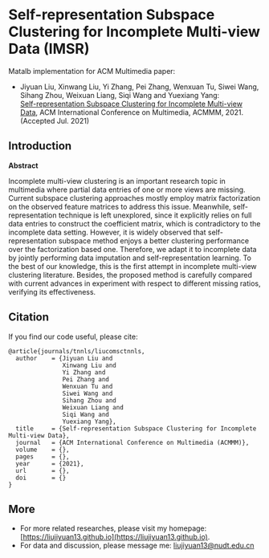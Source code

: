 # Self-representation Subspace Clustering for Incomplete Multi-view Data (IMSR)

Matalb implementation for ACM Multimedia paper:
- Jiyuan Liu, Xinwang Liu, Yi Zhang, Pei Zhang, Wenxuan Tu, Siwei Wang, Sihang Zhou, Weixuan Liang, Siqi Wang and Yuexiang Yang:  
[Self-representation Subspace Clustering for Incomplete Multi-view Data](https://liujiyuan13.github.io/pubs/IMSR.pdf), ACM International Conference on Multimedia, ACMMM, 2021. (Accepted Jul. 2021)

## Introduction
**Abstract**

Incomplete multi-view clustering is an important research topic in multimedia where partial data entries of one or more views are missing. Current subspace clustering approaches mostly employ matrix factorization on the observed feature matrices to address this issue. Meanwhile, self-representation technique is left unexplored, since it explicitly relies on full data entries to construct the coefficient matrix, which is contradictory to the incomplete data setting. However, it is widely observed that self-representation subspace method enjoys a better clustering performance over the factorization based one. Therefore, we adapt it to incomplete data by jointly performing data imputation and self-representation learning. To the best of our knowledge, this is the first attempt in incomplete multi-view clustering literature. Besides, the proposed method is carefully compared with current advances in experiment with respect to different missing ratios, verifying its effectiveness.


## Citation

If you find our code useful, please cite:

	@article{journals/tnnls/liucomsctnnls,
	  author    = {Jiyuan Liu and
	               Xinwang Liu and
	               Yi Zhang and
	               Pei Zhang and
	               Wenxuan Tu and
	               Siwei Wang and
	               Sihang Zhou and
	               Weixuan Liang and
	               Siqi Wang and
	               Yuexiang Yang},
	  title     = {Self-representation Subspace Clustering for Incomplete Multi-view Data},
	  journal   = {ACM International Conference on Multimedia (ACMMM)},
	  volume    = {},
	  pages     = {},
	  year      = {2021},
	  url       = {},
	  doi       = {}
	}

## More
- For more related researches, please visit my homepage: [https://liujiyuan13.github.io](https://liujiyuan13.github.io).
- For data and discussion, please message me: liujiyuan13@nudt.edu.cn
